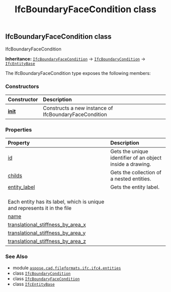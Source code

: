 ﻿---
title: IfcBoundaryFaceCondition class
second_title: Aspose.CAD for Python via .NET API References
description: 
type: docs
weight: 500
url: /python-net/aspose.cad.fileformats.ifc.ifc4.entities/ifcboundaryfacecondition/
is_root: false
---

## IfcBoundaryFaceCondition class

IfcBoundaryFaceCondition



**Inheritance:** [`IfcBoundaryFaceCondition`](/cad/python-net/aspose.cad.fileformats.ifc.ifc4.entities/ifcboundaryfacecondition) → 
[`IfcBoundaryCondition`](/cad/python-net/aspose.cad.fileformats.ifc.ifc4.entities/ifcboundarycondition) → 
[`IfcEntityBase`](/cad/python-net/aspose.cad.fileformats.ifc/ifcentitybase)



The IfcBoundaryFaceCondition type exposes the following members:

### Constructors
| Constructor | Description |
| :- | :- |
| [__init__](/cad/python-net/aspose.cad.fileformats.ifc.ifc4.entities/ifcboundaryfacecondition/__init__/#) | Constructs a new instance of IfcBoundaryFaceCondition |


### Properties
| Property | Description |
| :- | :- |
| [id](/cad/python-net/aspose.cad.fileformats.ifc.ifc4.entities/ifcboundaryfacecondition/id) | Gets the unique identifier of an object inside a drawing. |
| [childs](/cad/python-net/aspose.cad.fileformats.ifc.ifc4.entities/ifcboundaryfacecondition/childs) | Gets the collection of a nested entities. |
| [entity_label](/cad/python-net/aspose.cad.fileformats.ifc.ifc4.entities/ifcboundaryfacecondition/entity_label) | Gets the entity label.<br/>Each entity has its label, which is unique and represents it in the file |
| [name](/cad/python-net/aspose.cad.fileformats.ifc.ifc4.entities/ifcboundaryfacecondition/name) |  |
| [translational_stiffness_by_area_x](/cad/python-net/aspose.cad.fileformats.ifc.ifc4.entities/ifcboundaryfacecondition/translational_stiffness_by_area_x) |  |
| [translational_stiffness_by_area_y](/cad/python-net/aspose.cad.fileformats.ifc.ifc4.entities/ifcboundaryfacecondition/translational_stiffness_by_area_y) |  |
| [translational_stiffness_by_area_z](/cad/python-net/aspose.cad.fileformats.ifc.ifc4.entities/ifcboundaryfacecondition/translational_stiffness_by_area_z) |  |



### See Also
* module [`aspose.cad.fileformats.ifc.ifc4.entities`](..)
* class [`IfcBoundaryCondition`](/cad/python-net/aspose.cad.fileformats.ifc.ifc4.entities/ifcboundarycondition)
* class [`IfcBoundaryFaceCondition`](/cad/python-net/aspose.cad.fileformats.ifc.ifc4.entities/ifcboundaryfacecondition)
* class [`IfcEntityBase`](/cad/python-net/aspose.cad.fileformats.ifc/ifcentitybase)
